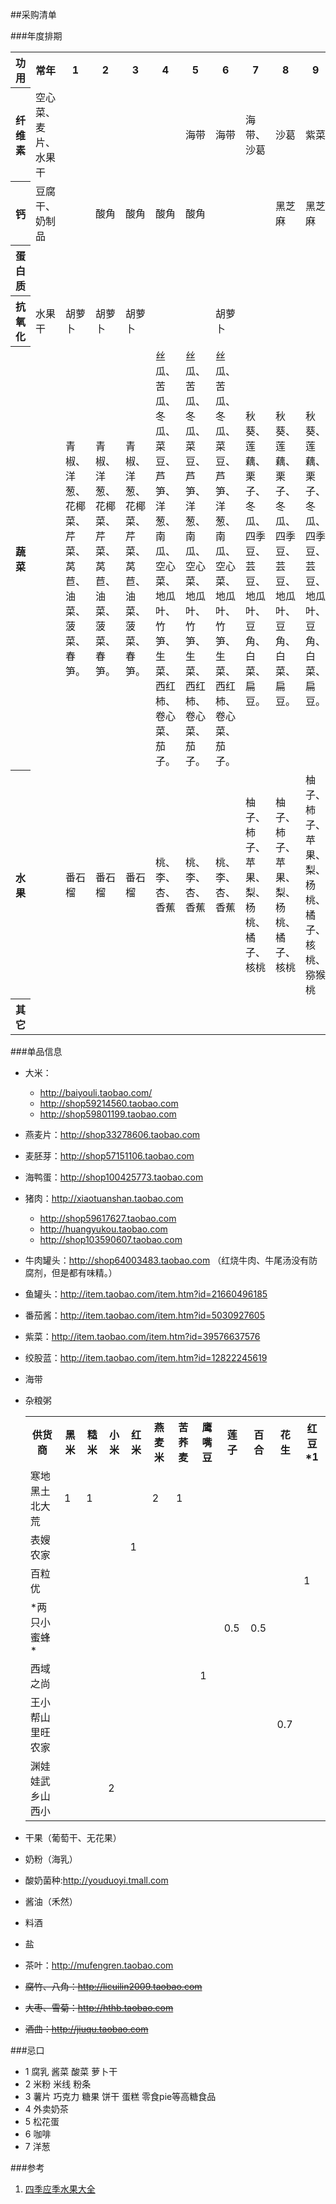 ##采购清单

###年度排期
<table>
<tr><th>功用</th><th>常年</th><th>1</th><th>2</th><th>3</th><th>4</th><th>5</th><th>6</th><th>7</th><th>8</th><th>9</th><th>10</th><th>11</th><th>12</th></tr>
<tr><th>纤维素</th><td>空心菜、麦片、水果干</td><td></td><td></td><td></td><td></td><td>海带</td><td>海带</td><td>海带、沙葛</td><td>沙葛</td><td>紫菜</td><td>木耳、紫菜</td><td>木耳、紫菜</td><td>紫菜</td></tr>
<tr><th>钙</th><td>豆腐干、奶制品</td><td></td><td>酸角</td><td>酸角</td><td>酸角</td><td>酸角</td><td></td><td></td><td>黑芝麻</td><td>黑芝麻</td><td></td><td></td><td></td></tr>
<tr><th>蛋白质</th><td></td><td></td><td></td><td></td><td></td><td></td><td></td><td></td><td></td><td></td><td></td><td></td><td></td></tr>
<tr><th>抗氧化</th><td>水果干</td><td>胡萝卜</td><td>胡萝卜</td><td>胡萝卜</td><td></td><td></td><td>胡萝卜</td><td></td><td></td><td></td><td></td><td></td><td>胡萝卜</td></tr>
<tr><th>蔬菜</th><td></td><td>青椒、洋葱、花椰菜、芹菜、莴苣、油菜、菠菜、春笋。 
</td><td>青椒、洋葱、花椰菜、芹菜、莴苣、油菜、菠菜、春笋。 </td><td>青椒、洋葱、花椰菜、芹菜、莴苣、油菜、菠菜、春笋。 </td><td>丝瓜、苦瓜、冬瓜、菜豆、芦笋、洋葱、南瓜、空心菜、地瓜叶、竹笋、生菜、西红柿、卷心菜、茄子。</td><td>丝瓜、苦瓜、冬瓜、菜豆、芦笋、洋葱、南瓜、空心菜、地瓜叶、竹笋、生菜、西红柿、卷心菜、茄子。</td><td>丝瓜、苦瓜、冬瓜、菜豆、芦笋、洋葱、南瓜、空心菜、地瓜叶、竹笋、生菜、西红柿、卷心菜、茄子。</td><td>秋葵、莲藕、栗子、冬瓜、四季豆、芸豆、地瓜叶、豆角、白菜、扁豆。</td><td>秋葵、莲藕、栗子、冬瓜、四季豆、芸豆、地瓜叶、豆角、白菜、扁豆。</td><td>秋葵、莲藕、栗子、冬瓜、四季豆、芸豆、地瓜叶、豆角、白菜、扁豆。</td><td>青椒、卷心菜、白菜、洋葱、花椰菜、胡萝卜、萝卜、芹菜、菠菜、芥菜、葵年菜、莴苣。 </td><td>青椒、卷心菜、白菜、洋葱、花椰菜、胡萝卜、萝卜、芹菜、菠菜、芥菜、葵年菜、莴苣。</td><td>青椒、卷心菜、白菜、洋葱、花椰菜、胡萝卜、萝卜、芹菜、菠菜、芥菜、葵年菜、莴苣。</td></tr>
<tr><th>水果</th><td></td><td>番石榴</td><td>番石榴</td><td>番石榴</td><td>桃、李、杏、香蕉</td><td>桃、李、杏、香蕉</td><td>桃、李、杏、香蕉</td><td>柚子、柿子、苹果、梨、杨桃、橘子、核桃</td><td>柚子、柿子、苹果、梨、杨桃、橘子、核桃</td><td>柚子、柿子、苹果、梨、杨桃、橘子、核桃、猕猴桃</td><td>橙、柚子、橘子、猕猴桃</td><td>橙、柚子、橘子</td><td>橙、柚子、橘子</td></tr>
<tr><th>其它</th><td></td><td></td><td></td><td></td><td></td><td></td><td></td><td></td><td></td><td></td><td></td><td>拐枣</td><td></td></tr>
</table>

###单品信息
* 大米：
	* http://baiyouli.taobao.com/
	* http://shop59214560.taobao.com
	* http://shop59801199.taobao.com
* 燕麦片：http://shop33278606.taobao.com
* 麦胚芽：http://shop57151106.taobao.com
* 海鸭蛋：http://shop100425773.taobao.com
* 猪肉：http://xiaotuanshan.taobao.com
	* http://shop59617627.taobao.com
	* http://huangyukou.taobao.com
	* http://shop103590607.taobao.com
* 牛肉罐头：http://shop64003483.taobao.com  （红烧牛肉、牛尾汤没有防腐剂，但是都有味精。）
* 鱼罐头：http://item.taobao.com/item.htm?id=21660496185
* 番茄酱：http://item.taobao.com/item.htm?id=5030927605
* 紫菜：http://item.taobao.com/item.htm?id=39576637576
* 绞股蓝：http://item.taobao.com/item.htm?id=12822245619
* 海带
* 杂粮粥
	<table>
	<tr><th>供货商</th><th>黑米</th><th>糙米</th><th>小米</th><th>红米</th><th>燕麦米</th><th>苦荞麦</th><th>鹰嘴豆</th><th>莲子</th><th>百合</th><th>花生</th><th>红豆*1</th></tr>
	<tr><td>寒地黑土北大荒</td><td>1</td><td>1</td><td></td><td></td><td>2</td><td>1</td><td></td><td></td><td></td><td></td><td></td></tr>
	<tr><td>表嫂农家</td><td></td><td></td><td></td><td>1</td><td></td><td></td><td></td><td></td><td></td><td></td><td></td></tr>
	<tr><td>百粒优</td><td></td><td></td><td></td><td></td><td></td><td></td><td></td><td></td><td></td><td></td><td>1</td></tr>
	<tr><td>*两只小蜜蜂*</td><td></td><td></td><td></td><td></td><td></td><td></td><td></td><td>0.5</td><td>0.5</td><td></td><td></td></tr>
	<tr><td>西域之尚</td><td></td><td></td><td></td><td></td><td></td><td></td><td>1</td><td></td><td></td><td></td><td></td></tr>
	<tr><td>王小帮山里旺农家</td><td></td><td></td><td></td><td></td><td></td><td></td><td></td><td></td><td></td><td>0.7</td><td></td></tr>
	<tr><td>渊娃娃武乡山西小</td><td></td><td></td><td>2</td><td></td><td></td><td></td><td></td><td></td><td></td><td></td><td></td></tr>
	</table>
* 干果（葡萄干、无花果）
* 奶粉（海乳）
* 酸奶菌种:http://youduoyi.tmall.com
* 酱油（禾然）
* 料酒
* 盐

* 茶叶：http://mufengren.taobao.com
* <s>腐竹、八角：http://licuilin2009.taobao.com</s>
* <s>大枣、雪菊：http://hthb.taobao.com</s>
* <s>酒曲：http://jiuqu.taobao.com</s>

###忌口 * 1 腐乳 酱菜 酸菜 萝卜干* 2 米粉 米线 粉条* 3 薯片 巧克力 糖果 饼干 蛋糕 零食pie等高糖食品* 4 外卖奶茶* 5 松花蛋
* 6 咖啡
* 7 洋葱

###参考
1. [四季应季水果大全](http://www.doc88.com/p-103814294897.html)